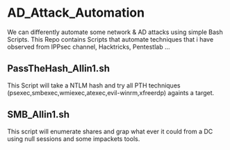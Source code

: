 # AD_Attack_Automation
We can differently automate some network &amp; AD attacks using simple Bash Scripts.
This Repo contains Scripts that automate techniques that i have observed from IPPsec channel, Hacktricks, Pentestlab ...

## PassTheHash_Allin1.sh

This Script will take a NTLM hash and try all PTH techniques (psexec,smbexec,wmiexec,atexec,evil-winrm,xfreerdp) againts a target.

## SMB_Allin1.sh

This script will enumerate shares and grap what ever it could from a DC using null sessions and some impackets tools.

